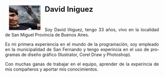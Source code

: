 <!DOCTYPE html>
<html>

<head>
<meta http-equiv=Content-Type content="text/html; charset=UTF-8">

</head>

<body lang=ES-AR>

<p class=MsoNormal><img width=106 height=81
src="https://github.com/dcornejofmq/grupo_3_almacenFrancisco/blob/master/Public/Img/DavidIniguez.jpg" align=left hspace=12
</p>

<p class=MsoNormal><b><span style='font-size:18.0pt;line-height:107%'>David Iniguez</span></b></p>

<p class=MsoNormal>&nbsp;</p>

<p class=MsoNormal style='text-align:justify'>Soy David Iñiguez, tengo 33 años, vivo en la localidad de San Miguel Provincia de Buenos Aires.</p>

<p class=MsoNormal style='text-align:justify'>Es mi primera experiencia en el mundo de la programación, soy empleado en la municipalidad de San Fernando y tengo experincia en el uso de programas de diseño gráfico (Ilustrator, Corel Draw y Photoshop).</p>

<p class=MsoNormal style='text-align:justify'>Con muchas ganas de trabajar en el equipo, aprender de la experincia de mis compañeros y aportar mis conocimientos.</p>

</div>

</body>

</html>
